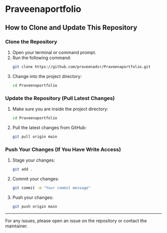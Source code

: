 # Praveenaportfolio

## How to Clone and Update This Repository

### Clone the Repository

1. Open your terminal or command prompt.
2. Run the following command:
   ```sh
   git clone https://github.com/praveenadsr/Praveenaportfolio.git
   ```
3. Change into the project directory:
   ```sh
   cd Praveenaportfolio
   ```

### Update the Repository (Pull Latest Changes)

1. Make sure you are inside the project directory:
   ```sh
   cd Praveenaportfolio
   ```
2. Pull the latest changes from GitHub:
   ```sh
   git pull origin main
   ```

### Push Your Changes (If You Have Write Access)

1. Stage your changes:
   ```sh
   git add .
   ```
2. Commit your changes:
   ```sh
   git commit -m "Your commit message"
   ```
3. Push your changes:
   ```sh
   git push origin main
   ```

---

For any issues, please open an issue on the repository or contact the maintainer. 